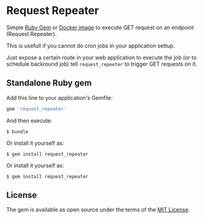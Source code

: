 # Request Repeater

Simple [Ruby Gem]() or [Docker image](https://hub.docker.com/) to
execute GET request on an endpoint (Request Repeater).

This is usefull if you cannot do cron jobs in your application settup.

Just expose a certain route in your web application to execute the job
(or to schedule backround job) tell `request_repeeter` to trigger GET requests on it.

## Standalone Ruby gem

Add this line to your application's Gemfile:

```ruby
gem 'request_repeater'
```

And then execute:

    $ bundle

Or install it yourself as:

    $ gem install request_repeater

Or install it yourself as:

    $ gem install request_repeater


## License

The gem is available as open source under the terms of the [MIT License](http://opensource.org/licenses/MIT).

